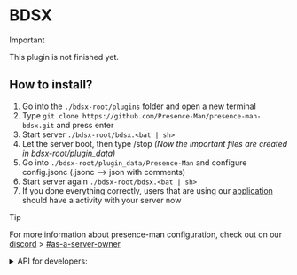 # BDSX
> [!IMPORTANT]
> This plugin is not finished yet.

## How to install?
1.  Go into the `./bdsx-root/plugins` folder and open a new terminal
2.  Type `git clone https://github.com/Presence-Man/presence-man-bdsx.git` and press enter
3.  Start server `./bdsx-root/bdsx.<bat | sh>`
4.  Let the server boot, then type /stop *(Now the important files are created in bdsx-root/plugin_data)*
5.  Go into `./bdsx-root/plugin_data/Presence-Man` and configure config.jsonc (.jsonc --> json with comments)
6.  Start server again `./bdsx-root/bdsx.<bat | sh>`
7.  If you done everything correctly, users that are using our [application](https://github.com/presence-man/application/releases) should have a activity with your server now

> [!TIP]
> For more information about presence-man configuration, check out on our [discord](https://presence-man.com/discord) > [#as-a-server-owner](https://discord.com/channels/1128740911183036448/1257708145405595770)

<details>
<summary>API for developers:</summary>

```ts
import * as PresenceMan from "@bdsx/presence-man-bdsx";
import {
    APIActivity, ActivityType, DefaultActivities,
    getSkinURL, getHeadURL, setActivity
}, * as PresenceMan from "./index";

// NOTE: Update activity
const activity_default = PresenceMan.DefaultActivities.activity();
const activity_ends_in_15mins = PresenceMan.DefaultActivities.ends_in(Date.now() +(1000 *60 *15), activity_default);
const activity_players_left = PresenceMan.DefaultActivities.players_left(9, 16, activity_ends_in_15mins);
PresenceMan.setActivity(player, activity_players_left);

// NOTE: Get skin/head url
const gray = false;
const size = 128; // 128x128
PresenceMan.getSkinURL(player, gray);
PresenceMan.getHeadURL(player, !gray, scale);
```

</details>